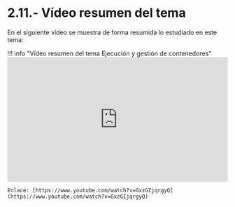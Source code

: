 # 2.11.- Vídeo resumen del tema

En el siguiente vídeo se muestra de forma resumida lo estudiado en este tema:

!!! info "Vídeo resumen del tema Ejecución y gestión de contenedores"
    <iframe width="100%" style="aspect-ratio: 16 / 9;" src="https://www.youtube.com/embed/GxzGIjqrgyQ" title="YouTube video player" frameborder="0" allow="accelerometer; autoplay; clipboard-write; encrypted-media; gyroscope; picture-in-picture" allowfullscreen></iframe>
    
    Enlace: [https://www.youtube.com/watch?v=GxzGIjqrgyQ](https://www.youtube.com/watch?v=GxzGIjqrgyQ)
